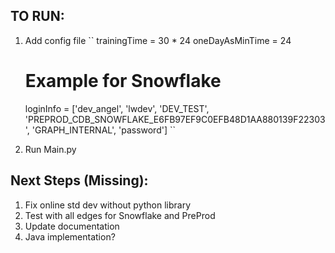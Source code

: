 ## TO RUN:
1. Add config file
    ``
    trainingTime =  30 * 24
    oneDayAsMinTime = 24

    # Example for Snowflake
    loginInfo = ['dev_angel', 'lwdev', 'DEV_TEST',
                 'PREPROD_CDB_SNOWFLAKE_E6FB97EF9C0EFB48D1AA880139F22303', 'GRAPH_INTERNAL',
                 'password']
    ``
2. Run Main.py

## Next Steps (Missing):
1. Fix online std dev without python library
2. Test with all edges for Snowflake and PreProd
3. Update documentation
4. Java implementation?
